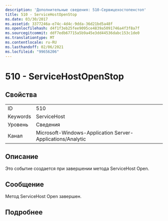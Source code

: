 ```yaml
---
description: 'Дополнительные сведения: 510-Сервицехостопенстоп'
title: 510 - ServiceHostOpenStop
ms.date: 03/30/2017
ms.assetid: 3377246a-e74c-4d4c-9dda-36d21bd5a48f
ms.openlocfilehash: d4f1f3eb25fee9095ce4839a5091746a4f3f8a7f
ms.sourcegitcommit: ddf7edb67715a5b9a45e3dd44536dabc153c1de0
ms.translationtype: MT
ms.contentlocale: ru-RU
ms.lasthandoff: 02/06/2021
ms.locfileid: "99656206"
---
```

# <a name="510---servicehostopenstop"></a>510 - ServiceHostOpenStop

## <a name="properties"></a>Свойства  
  
|||  
|-|-|  
|ID|510|  
|Keywords|ServiceHost|  
|Уровень|Сведения|  
|Канал|Microsoft-Windows-Application Server-Applications/Analytic|  
  
## <a name="description"></a>Описание  

 Это событие создается при завершении метода ServiceHost Open.  
  
## <a name="message"></a>Сообщение  

 Метод ServiceHost Open завершен.  
  
## <a name="details"></a>Подробнее
